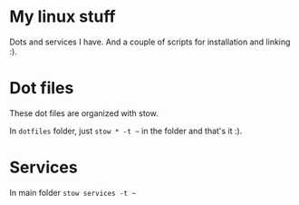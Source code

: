 # My linux stuff

Dots and services I have. And a couple of scripts for installation and linking :).

# Dot files

These dot files are organized with stow.

In `dotfiles` folder, just `stow * -t ~` in the folder and that's it :).

# Services

In main folder `stow services -t ~`
